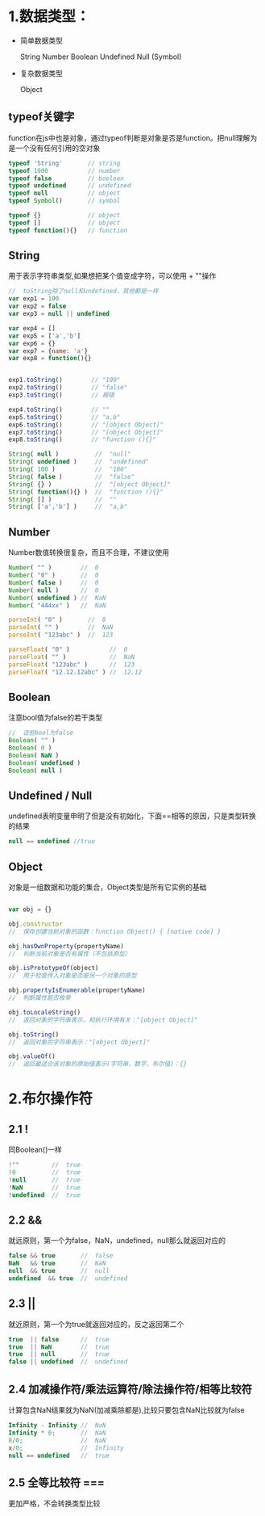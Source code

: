 

# 1.数据类型：

- 简单数据类型

  String Number Boolean Undefined Null (Symbol)

- 复杂数据类型

  Object


## typeof关键字
function在js中也是对象，通过typeof判断是对象是否是function。把null理解为是一个没有任何引用的空对象
```js
typeof 'String'       // string
typeof 1000           // number
typeof false          // boolean
typeof undefined      // undefined
typeof null           // object
typeof Symbol()       // symbol

typeof {}             // object
typeof []             // object
typeof function(){}   // function

```




## String
用于表示字符串类型,如果想把某个值变成字符，可以使用 + ""操作

```js
//  toString除了null和undefined，其他都是一样
var exp1 = 100
var exp2 = false
var exp3 = null || undefined   

var exp4 = []
var exp5 = ['a','b']
var exp6 = {}
var exp7 = {name: 'a'}
var exp8 = function(){}


exp1.toString()        // "100"
exp2.toString()        // "false"
exp3.toString()        // 报错

exp4.toString()        // ""
exp5.toString()        // "a,b"
exp6.toString()        // "[object Object]"
exp7.toString()        // "[object Object]"
exp8.toString()        // "function (){}"

String( null )          //  "null"
String( undefined )     //  "undefined"
String( 100 )           //  "100"
String( false )         //  "false"
String( {} )            //  "[object Object]"
String( function(){} )  //  "function (){}"
String( [] )            //  ""
String( ['a','b'] )     //  "a,b"
```





## Number
Number数值转换很复杂，而且不合理，不建议使用
```js
Number( "" )        //  0
Number( "0" )       //  0
Number( false )     //  0
Number( null )      //  0
Number( undefined ) //  NaN
Number( "444xx" )   //  NaN

parseInt( "0" )       //  0
parseInt( "" )        //  NaN
parseInt( "123abc" )  //  123

parseFloat( "0" )           //  0
parseFloat( "" )            //  NaN
parseFloat( "123abc" )      //  123
parseFloat( "12.12.12abc" ) //  12.12
```



## Boolean
注意bool值为false的若干类型
```js
//  这些bool为false
Boolean( "" )
Boolean( 0 )
Boolean( NaN )
Boolean( undefined )
Boolean( null )
```



## Undefined / Null
undefined表明变量申明了但是没有初始化，下面==相等的原因，只是类型转换的结果
```js
null == undefined //true
```



## Object
对象是一组数据和功能的集合，Object类型是所有它实例的基础
```js

var obj = {}

obj.constructor   
//  保存创建当前对象的函数：function Object() { [native code] }

obj.hasOwnProperty(propertyName)  
//  判断当前对象是否有属性（不包括原型）

obj.isPrototypeOf(object) 
//  用于检查传入对象是否是另一个对象的原型

obj.propertyIsEnumerable(propertyName)  
//  判断属性能否枚举

obj.toLocaleString()  
//  返回对象的字符串表示，和执行环境有关："[object Object]"

obj.toString()  
//  返回对象的字符串表示："[object Object]"

obj.valueOf() 
//  返回最适合该对象的原始值表示(字符串，数字，布尔值)：{}
```


# 2.布尔操作符

## 2.1 !
同Boolean()一样
```js
!""         //  true
!0          //  true
!null       //  true
!NaN        //  true
!undefined  //  true
```


## 2.2 &&
就远原则，第一个为false，NaN，undefined，null那么就返回对应的
```js
false && true       //  false
NaN   && true       //  NaN
null  && true       //  null
undefined  && true  //  undefined
```



## 2.3 ||
就近原则，第一个为true就返回对应的，反之返回第二个
```js
true  || false      //  true
true  || NaN        //  true
true  || null       //  true
false || undefined  //  undefined
```



## 2.4 加减操作符/乘法运算符/除法操作符/相等比较符
计算包含NaN结果就为NaN(加减乘除都是),比较只要包含NaN比较就为false
```js
Infinity - Infinity //  NaN
Infinity * 0;       //  NaN
0/0;                //  NaN
x/0;                //  Infinity
null == undefined   //  true
```


## 2.5 全等比较符 ===
更加严格，不会转换类型比较






